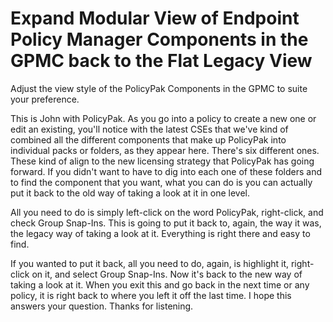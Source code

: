 # Expand Modular View of Endpoint Policy Manager Components in the GPMC back to the Flat Legacy View

Adjust the view style of the PolicyPak Components in the GPMC to suite your preference.

This is John with PolicyPak. As you go into a policy to create a new one or edit an existing, you'll
notice with the latest CSEs that we've kind of combined all the different components that make up
PolicyPak into individual packs or folders, as they appear here. There's six different ones. These
kind of align to the new licensing strategy that PolicyPak has going forward. If you didn't want to
have to dig into each one of these folders and to find the component that you want, what you can do
is you can actually put it back to the old way of taking a look at it in one level.

All you need to do is simply left-click on the word PolicyPak, right-click, and check Group
Snap-Ins. This is going to put it back to, again, the way it was, the legacy way of taking a look at
it. Everything is right there and easy to find.

If you wanted to put it back, all you need to do, again, is highlight it, right-click on it, and
select Group Snap-Ins. Now it's back to the new way of taking a look at it. When you exit this and
go back in the next time or any policy, it is right back to where you left it off the last time. I
hope this answers your question. Thanks for listening.
